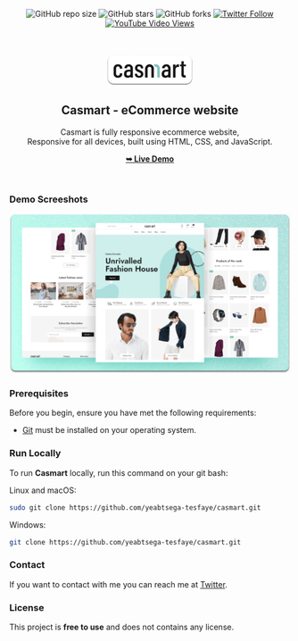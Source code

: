 <div align="center">
  
  ![GitHub repo size](https://img.shields.io/github/repo-size/yeabtsega-tesfaye/casmart)
  ![GitHub stars](https://img.shields.io/github/stars/yeabtsega-tesfaye/casmart?style=social)
  ![GitHub forks](https://img.shields.io/github/forks/yeabtsega-tesfaye/casmart?style=social)
[![Twitter Follow](https://img.shields.io/twitter/follow/yeabtsega-tesfaye_?style=social)](https://twitter.com/intent/follow?screen_name=yeabtsega-tesfaye_)
  [![YouTube Video Views](https://img.shields.io/youtube/views/_NcyQawah6w?style=social)](https://youtu.be/_NcyQawah6w)

  <br />
  <br />
  
  <img src="./readme-images/project-logo.png" />

  <h2 align="center">Casmart - eCommerce website</h2>

  Casmart is fully responsive ecommerce website, <br />Responsive for all devices, built using HTML, CSS, and JavaScript.

  <a href="https://Yeabtsega-Tesfaye.github.io/Casmart/"><strong>➥ Live Demo</strong></a>

</div>

<br />

### Demo Screeshots

![Casmart Desktop Demo](./readme-images/desktop.png "Desktop Demo")

### Prerequisites

Before you begin, ensure you have met the following requirements:

* [Git](https://git-scm.com/downloads "Download Git") must be installed on your operating system.

### Run Locally

To run **Casmart** locally, run this command on your git bash:

Linux and macOS:

```bash
sudo git clone https://github.com/yeabtsega-tesfaye/casmart.git
```

Windows:

```bash
git clone https://github.com/yeabtsega-tesfaye/casmart.git
```

### Contact

If you want to contact with me you can reach me at [Twitter](https://www.twitter.com/yeabtsega-tesfaye).

### License

This project is **free to use** and does not contains any license.
